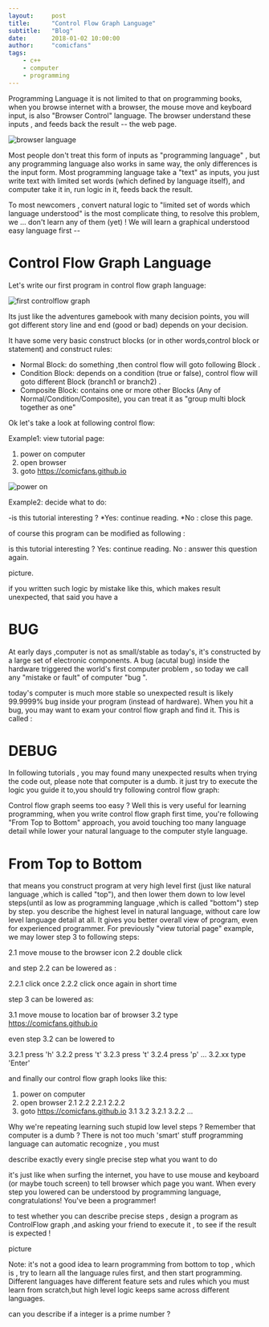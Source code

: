 ```yaml
---
layout:     post
title:      "Control Flow Graph Language"
subtitle:   "Blog"
date:       2018-01-02 10:00:00
author:     "comicfans"
tags:
    - c++
    - computer
    - programming
---
```



Programming Language it is not limited to that on programming books, when you browse internet with a browser, the mouse move and keyboard input, is also "Browser Control" language. The browser understand these inputs , and feeds back the result -- the web page.

![browser language](/images/2018-01-02-control-flow.markdown/browser_language.jpg)


Most people don't treat this form of inputs as "programming language" , but any programming language also works in same way, the only differences is the input form. Most programming language take a "text" as inputs, you just write text with limited set words (which defined by language itself), and computer take it in, run logic in it, feeds back the result.




To most newcomers , convert natural logic to "limited set of words which language understood" is the most complicate thing, to resolve this problem, we  ...  don't learn any of them (yet) ! We will learn a graphical understood easy language first --

# Control Flow Graph Language


Let's write our first program in control flow graph language:

![first controlflow graph](/images/2018-01-02-control-flow.markdown/first_control_flow.jpg)

Its just like the adventures gamebook with many decision points, you will got different story line and end (good or bad) depends on your decision.

It have some very basic construct blocks (or in other words,control block or statement) and construct rules:

- Normal Block: do something ,then control flow will goto following Block .
- Condition Block: depends on a condition (true or false), control flow will goto different Block (branch1 or branch2) . 
- Composite Block: contains one or more other Blocks (Any of Normal/Condition/Composite), you can treat it as "group multi block together as one"

Ok let's take a look at following control flow:

Example1: view tutorial page:

1. power on computer
2. open browser 
3. goto https://comicfans.github.io

![power on ](/images/2018-01-02-control-flow.markdown/poweron.jpg)

Example2: decide what to do:

-is this tutorial interesting ?
 *Yes: continue reading.
 *No : close this page.



of course this program can be modified as following :

 is this tutorial interesting ?
Yes: continue reading.
No : answer this question again.
 
picture.

if you written such logic by mistake like this, which makes result unexpected, that said you have a 

# BUG

At early days ,computer is not as small/stable as today's, it's constructed by a large set of electronic components. A bug (acutal bug) inside the hardware triggered the world's first computer problem , so today we call any "mistake or fault" of computer "bug ".


today's computer is much more stable so unexpected result is likely 99.9999% bug inside your program (instead of hardware). When you hit a bug, you may want to exam your control flow graph and find it. This is called :

# DEBUG

In following tutorials , you may found many unexpected results when trying the code out, please note that computer is a dumb. it just try to execute the logic you guide it to,you should try following control flow graph:




Control flow graph seems too easy ? Well this is very useful for learning programming, when you write control flow graph first time, you're following "From Top to Bottom" approach, you avoid touching too many language detail while  lower your natural language to the computer style language.

# From Top to Bottom 

that means you construct program at very high level first (just like natural language ,which is called "top"), and then lower them down to low level steps(until as low as programming language ,which is called "bottom") step by step. you describe the highest level in natural language, without care low level language detail at all. It gives you better overall view of program, even for experienced programmer. For previously "view tutorial page" example, we may lower step 3 to following steps:

2.1 move mouse to the browser icon
2.2 double click

and step 2.2 can be lowered as :

2.2.1 click once
2.2.2 click once again in short time


step 3 can be lowered as:

3.1 move mouse to location bar of browser
3.2 type https://comicfans.github.io

even step 3.2 can be lowered to

3.2.1  press 'h'
3.2.2  press 't'
3.2.3  press 't'
3.2.4  press 'p'
...
3.2.xx  type 'Enter'



and finally our control flow graph looks like this:

1. power on computer
2. open browser 
  2.1
  2.2
    2.2.1
    2.2.2
3. goto https://comicfans.github.io
  3.1
  3.2
    3.2.1
    3.2.2
    ... 

Why we're repeating learning such stupid low level steps ? Remember that computer is a dumb ? There is not too much 'smart' stuff programming language can automatic recognize , you must 

  describe exactly every single precise step what you want to do

it's just like when surfing the internet, you have to use mouse and keyboard (or maybe touch screen) to tell browser which page you want. When every step you lowered can be understood by programming language, congratulations! You've been a programmer!  

to test whether you can describe precise steps , design a program as ControlFlow graph ,and asking your friend to execute it , to see if the result is expected !

picture



Note: it's not a good idea to learn programming from bottom to top , which is ,  try to learn all the language rules first, and then start programming. Different languages have different feature sets and rules which you must learn from scratch,but high level logic keeps same across different languages. 



can you describe if a integer is a prime number ?

